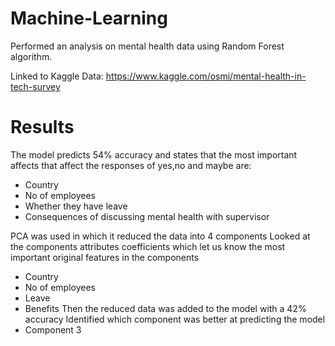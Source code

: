 # Machine-Learning 

Performed an analysis on mental health data using Random Forest algorithm. 

Linked to Kaggle Data: https://www.kaggle.com/osmi/mental-health-in-tech-survey

# Results
The model predicts 54% accuracy and states that the most important affects that affect the responses of yes,no and maybe are:
- Country
- No of employees
- Whether they have leave
- Consequences of discussing mental health with supervisor 

PCA was used in which it reduced the data into 4 components
Looked at the components attributes coefficients which let us know the most important original features  in the components
  - Country
  - No of employees
  - Leave 
  - Benefits
Then the reduced data  was added to the model with a 42% accuracy
Identified which component was better at predicting the model
- Component 3 
